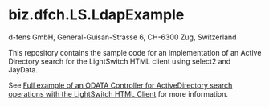biz.dfch.LS.LdapExample
=======================

d-fens GmbH, General-Guisan-Strasse 6, CH-6300 Zug, Switzerland

This repository contains the sample code for an implementation of an Active Directory search for the LightSwitch HTML client using select2 and JayData.

See <a href="" target="_blank">Full example of an ODATA Controller for ActiveDirectory search operations with the LightSwitch HTML Client</a> for more information.

